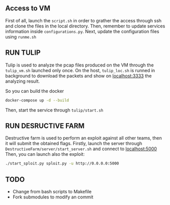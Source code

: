 ## Access to VM
First of all, launch the `script.sh` in order to grather the access through ssh and clone the files in the local directory.
Then, remember to update services information inside `configurations.py`.
Next, update the configuration files using `runme.sh`
## RUN TULIP
Tulip is used to analyze the pcap files produced on the VM through the `tulip_vm.sh` launched only once. 
On the host, `tulip_loc.sh` is runned in background to download the packets and show on [localhost:3333](https://localhost:3333) the analyzing result.

So you can build the docker
```bash
docker-compose up -d --build
```
Then, start the service through `tulip/start.sh`
## RUN DESRUCTIVE FARM 
Destructive farm is used to perform an exploit against all other teams, then it will submit the obtained flags.
Firstly, launch the server through `DestructiveFarm/server/start_server.sh` and connect to [localhost:5000](https://localhost:5000) 
Then, you can launch also the exploit:
```bash
./start_sploit.py sploit.py -u http://0.0.0.0:5000
```

## TODO
- Change from bash scripts to Makefile
- Fork submodules to modify an commit
